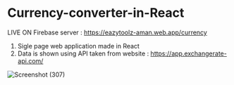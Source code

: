 # Currency-converter-in-React
LIVE ON Firebase server : https://eazytoolz-aman.web.app/currency

1. Sigle page web application made in React
2. Data is shown using API taken from website : https://app.exchangerate-api.com/

 
![Screenshot (307)](https://user-images.githubusercontent.com/65654655/134538533-6e948bbc-2c2f-4c63-aec4-b94654678f0c.png)

